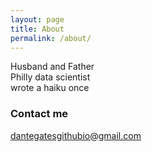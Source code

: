 ```yaml
---
layout: page
title: About
permalink: /about/
---
```


Husband and Father  
Philly data scientist  
wrote a haiku once

### Contact me

[dantegatesgithubio@gmail.com](mailto:dantegatesgithubio@gmail.com)